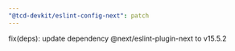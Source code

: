 ```yaml
---
"@tcd-devkit/eslint-config-next": patch
---
```


fix(deps): update dependency @next/eslint-plugin-next to v15.5.2
